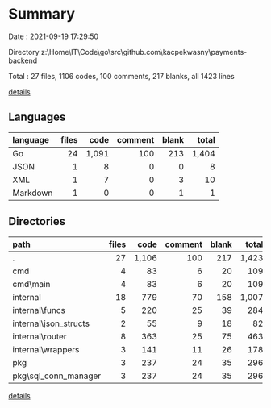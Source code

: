 # Summary

Date : 2021-09-19 17:29:50

Directory z:\Home\IT\Code\go\src\github.com\kacpekwasny\payments-backend

Total : 27 files,  1106 codes, 100 comments, 217 blanks, all 1423 lines

[details](details.md)

## Languages
| language | files | code | comment | blank | total |
| :--- | ---: | ---: | ---: | ---: | ---: |
| Go | 24 | 1,091 | 100 | 213 | 1,404 |
| JSON | 1 | 8 | 0 | 0 | 8 |
| XML | 1 | 7 | 0 | 3 | 10 |
| Markdown | 1 | 0 | 0 | 1 | 1 |

## Directories
| path | files | code | comment | blank | total |
| :--- | ---: | ---: | ---: | ---: | ---: |
| . | 27 | 1,106 | 100 | 217 | 1,423 |
| cmd | 4 | 83 | 6 | 20 | 109 |
| cmd\main | 4 | 83 | 6 | 20 | 109 |
| internal | 18 | 779 | 70 | 158 | 1,007 |
| internal\funcs | 5 | 220 | 25 | 39 | 284 |
| internal\json_structs | 2 | 55 | 9 | 18 | 82 |
| internal\router | 8 | 363 | 25 | 75 | 463 |
| internal\wrappers | 3 | 141 | 11 | 26 | 178 |
| pkg | 3 | 237 | 24 | 35 | 296 |
| pkg\sql_conn_manager | 3 | 237 | 24 | 35 | 296 |

[details](details.md)